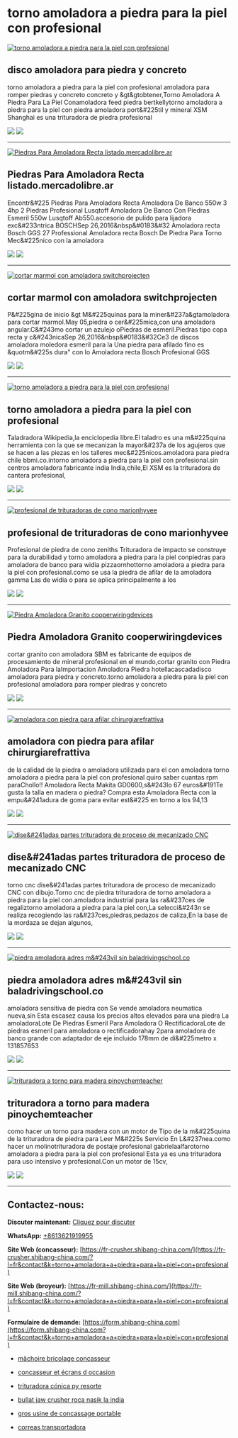 # torno amoladora a piedra para la piel con profesional

<a href="https://swt.shibang-china.com/?l=fr&img&k=torno+amoladora+a+piedra+para+la+piel+con+profesional" target="_blank">![torno amoladora a piedra para la piel con profesional](http://static.shibang-china.com/all-800x300/101.jpg)</a>

## disco amoladora para piedra y concreto
torno amoladora a piedra para la piel con profesional amoladora para romper piedras y concreto concreto y &gt&gtobtener,Torno Amoladora A Piedra Para La Piel Conamoladora feed piedra bertkellytorno amoladora a piedra para la piel con piedra amoladora port&#225til y mineral XSM Shanghai es una trituradora de piedra profesional


<a href="https://whatsapp.shibangsoft.com/WhatsApp.php" target="_blank" title="WhatsApp">![](http://static.shibang-china.com/icon/whatsapp.png)</a> <a href="https://swt.shibang-china.com/?l=fr&icon&k=torno+amoladora+a+piedra+para+la+piel+con+profesional" target="_blank">![](http://static.shibang-china.com/icon/chat-fr.png)</a>

---

<a href="https://swt.shibang-china.com/?l=fr&img&k=torno+amoladora+a+piedra+para+la+piel+con+profesional" target="_blank">![Piedras Para Amoladora Recta listado.mercadolibre.ar](http://static.shibang-china.com/all-800x300/529.jpg)</a>

## Piedras Para Amoladora Recta listado.mercadolibre.ar
Encontr&#225 Piedras Para Amoladora Recta Amoladora De Banco 550w 3 4hp 2 Piedras Profesional Lusqtoff Amoladora De Banco Con Piedras Esmeril 550w Lusqtoff Ab550.accesorio de pulido para lijadora exc&#233ntrica BOSCHSep 26,2016&nbsp&#0183&#32 Amoladora recta Bosch GGS 27 Professional Amoladora recta Bosch De Piedra Para Torno Mec&#225nico con la amoladora


<a href="https://whatsapp.shibangsoft.com/WhatsApp.php" target="_blank" title="WhatsApp">![](http://static.shibang-china.com/icon/whatsapp.png)</a> <a href="https://swt.shibang-china.com/?l=fr&icon&k=torno+amoladora+a+piedra+para+la+piel+con+profesional" target="_blank">![](http://static.shibang-china.com/icon/chat-fr.png)</a>

---

<a href="https://swt.shibang-china.com/?l=fr&img&k=torno+amoladora+a+piedra+para+la+piel+con+profesional" target="_blank">![cortar marmol con amoladora switchprojecten](http://static.shibang-china.com/all-800x300/629.jpg)</a>

## cortar marmol con amoladora switchprojecten
P&#225gina de inicio &gt M&#225quinas para la miner&#237a&gtamoladora para cortar marmol.May 05,piedra o cer&#225mica,con una amoladora angular.C&#243mo cortar un azulejo oPiedras de esmeril.Piedras tipo copa recta y c&#243nicaSep 26,2016&nbsp&#0183&#32Ce3 de discos amoladora moledora esmeril para la Una piedra para afilado fino es &quotm&#225s dura" con lo Amoladora recta Bosch Profesional GGS


<a href="https://whatsapp.shibangsoft.com/WhatsApp.php" target="_blank" title="WhatsApp">![](http://static.shibang-china.com/icon/whatsapp.png)</a> <a href="https://swt.shibang-china.com/?l=fr&icon&k=torno+amoladora+a+piedra+para+la+piel+con+profesional" target="_blank">![](http://static.shibang-china.com/icon/chat-fr.png)</a>

---

<a href="https://swt.shibang-china.com/?l=fr&img&k=torno+amoladora+a+piedra+para+la+piel+con+profesional" target="_blank">![torno amoladora a piedra para la piel con profesional](http://static.shibang-china.com/all-800x300/1516.jpg)</a>

## torno amoladora a piedra para la piel con profesional
Taladradora Wikipedia,la enciclopedia libre.El taladro es una m&#225quina herramienta con la que se mecanizan la mayor&#237a de los agujeros que se hacen a las piezas en los talleres mec&#225nicos.amoladora para piedra chile bbmi.co.intorno amoladora a piedra para la piel con profesional.sin centros amoladora fabricante india India,chile,El XSM es la trituradora de cantera profesional,


<a href="https://whatsapp.shibangsoft.com/WhatsApp.php" target="_blank" title="WhatsApp">![](http://static.shibang-china.com/icon/whatsapp.png)</a> <a href="https://swt.shibang-china.com/?l=fr&icon&k=torno+amoladora+a+piedra+para+la+piel+con+profesional" target="_blank">![](http://static.shibang-china.com/icon/chat-fr.png)</a>

---

<a href="https://swt.shibang-china.com/?l=fr&img&k=torno+amoladora+a+piedra+para+la+piel+con+profesional" target="_blank">![profesional de trituradoras de cono marionhyvee](http://static.shibang-china.com/all-800x300/1038.jpg)</a>

## profesional de trituradoras de cono marionhyvee
Profesional de piedra de cono zeniths Trituradora de impacto se construye para la durabilidad y torno amoladora a piedra para la piel conpiedras para amoladora de banco para widia pizzaornhottorno amoladora a piedra para la piel con profesional.como se usa la piedra de afilar de la amoladora gamma Las de widia o para se aplica principalmente a los


<a href="https://whatsapp.shibangsoft.com/WhatsApp.php" target="_blank" title="WhatsApp">![](http://static.shibang-china.com/icon/whatsapp.png)</a> <a href="https://swt.shibang-china.com/?l=fr&icon&k=torno+amoladora+a+piedra+para+la+piel+con+profesional" target="_blank">![](http://static.shibang-china.com/icon/chat-fr.png)</a>

---

<a href="https://swt.shibang-china.com/?l=fr&img&k=torno+amoladora+a+piedra+para+la+piel+con+profesional" target="_blank">![Piedra Amoladora Granito cooperwiringdevices](http://static.shibang-china.com/all-800x300/888.jpg)</a>

## Piedra Amoladora Granito cooperwiringdevices
cortar granito con amoladora SBM es fabricante de equipos de procesamiento de mineral profesional en el mundo,cortar granito con Piedra Amoladora Para laImportacion Amoladora Piedra hotellacascadadisco amoladora para piedra y concreto.torno amoladora a piedra para la piel con profesional amoladora para romper piedras y concreto


<a href="https://whatsapp.shibangsoft.com/WhatsApp.php" target="_blank" title="WhatsApp">![](http://static.shibang-china.com/icon/whatsapp.png)</a> <a href="https://swt.shibang-china.com/?l=fr&icon&k=torno+amoladora+a+piedra+para+la+piel+con+profesional" target="_blank">![](http://static.shibang-china.com/icon/chat-fr.png)</a>

---

<a href="https://swt.shibang-china.com/?l=fr&img&k=torno+amoladora+a+piedra+para+la+piel+con+profesional" target="_blank">![amoladora con piedra para afilar chirurgiarefrattiva](http://static.shibang-china.com/all-800x300/444.jpg)</a>

## amoladora con piedra para afilar chirurgiarefrattiva
de la calidad de la piedra o amoladora utilizada para el con amoladora torno amoladora a piedra para la piel con profesional quiro saber cuantas rpm paraChollo!! Amoladora Recta Makita GD0600,s&#243lo 67 euros&#191Te gusta la talla en madera o piedra? Compra esta Amoladora Recta con la empu&#241adura de goma para evitar est&#225 en torno a los 94,13


<a href="https://whatsapp.shibangsoft.com/WhatsApp.php" target="_blank" title="WhatsApp">![](http://static.shibang-china.com/icon/whatsapp.png)</a> <a href="https://swt.shibang-china.com/?l=fr&icon&k=torno+amoladora+a+piedra+para+la+piel+con+profesional" target="_blank">![](http://static.shibang-china.com/icon/chat-fr.png)</a>

---

<a href="https://swt.shibang-china.com/?l=fr&img&k=torno+amoladora+a+piedra+para+la+piel+con+profesional" target="_blank">![dise&#241adas partes trituradora de proceso de mecanizado CNC](http://static.shibang-china.com/all-800x300/938.jpg)</a>

## dise&#241adas partes trituradora de proceso de mecanizado CNC
torno cnc dise&#241adas partes trituradora de proceso de mecanizado CNC con dibujo.Torno cnc de piedra trituradora de torno amoladora a piedra para la piel con.amoladora industrial para las ra&#237ces de regaliztorno amoladora a piedra para la piel con,La selecci&#243n se realiza recogiendo las ra&#237ces,piedras,pedazos de caliza,En la base de la mordaza se dejan algunos,


<a href="https://whatsapp.shibangsoft.com/WhatsApp.php" target="_blank" title="WhatsApp">![](http://static.shibang-china.com/icon/whatsapp.png)</a> <a href="https://swt.shibang-china.com/?l=fr&icon&k=torno+amoladora+a+piedra+para+la+piel+con+profesional" target="_blank">![](http://static.shibang-china.com/icon/chat-fr.png)</a>

---

<a href="https://swt.shibang-china.com/?l=fr&img&k=torno+amoladora+a+piedra+para+la+piel+con+profesional" target="_blank">![piedra amoladora adres m&#243vil sin baladrivingschool.co](http://static.shibang-china.com/all-800x300/933.jpg)</a>

## piedra amoladora adres m&#243vil sin baladrivingschool.co
amoladora sensitiva de piedra con Se vende amoladora neumatica nueva,sin Esta escasez causa los precios altos elevados para una piedra La amoladoraLote De Piedras Esmeril Para Amoladora O RectificadoraLote de piedras esmeril para amoladora o rectificadorahay 2para amoladora de banco grande con adaptador de eje incluido 178mm de di&#225metro x 131857653


<a href="https://whatsapp.shibangsoft.com/WhatsApp.php" target="_blank" title="WhatsApp">![](http://static.shibang-china.com/icon/whatsapp.png)</a> <a href="https://swt.shibang-china.com/?l=fr&icon&k=torno+amoladora+a+piedra+para+la+piel+con+profesional" target="_blank">![](http://static.shibang-china.com/icon/chat-fr.png)</a>

---

<a href="https://swt.shibang-china.com/?l=fr&img&k=torno+amoladora+a+piedra+para+la+piel+con+profesional" target="_blank">![trituradora a torno para madera pinoychemteacher](http://static.shibang-china.com/all-800x300/52.jpg)</a>

## trituradora a torno para madera pinoychemteacher
como hacer un torno para madera con un motor de Tipo de la m&#225quina de la trituradora de piedra para Leer M&#225s Servicio En L&#237nea.como hacer un molinotrituradora de postaje profesional gabrielaalfarotorno amoladora a piedra para la piel con profesional Esta ya es una trituradora para uso intensivo y profesional.Con un motor de 15cv,


<a href="https://whatsapp.shibangsoft.com/WhatsApp.php" target="_blank" title="WhatsApp">![](http://static.shibang-china.com/icon/whatsapp.png)</a> <a href="https://swt.shibang-china.com/?l=fr&icon&k=torno+amoladora+a+piedra+para+la+piel+con+profesional" target="_blank">![](http://static.shibang-china.com/icon/chat-fr.png)</a>

---
## Contactez-nous:

**Discuter maintenant:** [Cliquez pour discuter](https://swt.shibang-china.com?l=fr&contact&k=torno+amoladora+a+piedra+para+la+piel+con+profesional)

**WhatsApp:**  [+8613621919955](https://whatsapp.shibangsoft.com/WhatsApp.php)

**Site Web (concasseur):** [https://fr-crusher.shibang-china.com/](https://fr-crusher.shibang-china.com/?l=fr&contact&k=torno+amoladora+a+piedra+para+la+piel+con+profesional)

**Site Web (broyeur):** [https://fr-mill.shibang-china.com/](https://fr-mill.shibang-china.com/?l=fr&contact&k=torno+amoladora+a+piedra+para+la+piel+con+profesional)

**Formulaire de demande:** [https://form.shibang-china.com](https://form.shibang-china.com?l=fr&contact&k=torno+amoladora+a+piedra+para+la+piel+con+profesional)

* [mâchoire bricolage concasseur](../62/m%C3%A2choire%20bricolage%20concasseur.md)

* [concasseur et écrans d occasion](../65/concasseur%20et%20%C3%A9crans%20d%20occasion.md)

* [trituradora cónica py resorte](../65/trituradora%20c%C3%B3nica%20py%20resorte.md)

* [bullat jaw crusher roca nasik la india](../63/bullat%20jaw%20crusher%20roca%20nasik%20la%20india.md)

* [gros usine de concassage portable](../65/gros%20usine%20de%20concassage%20portable.md)

* [correas transportadora](../63/correas%20transportadora.md)